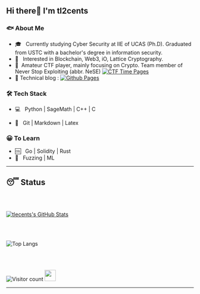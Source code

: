 <h2>Hi there👋  I'm tl2cents</h2>

<h3> 🐟 About Me </h3>

- 🎓 &nbsp; Currently studying  Cyber Security at IIE of UCAS (Ph.D). Graduated from USTC with a bachelor's degree in information security.
- 🌱 &nbsp; Interested in Blockchain, Web3, iO, Lattice Cryptography.
- :information_desk_person: &nbsp;Amateur CTF player, mainly focusing on Crypto. Team member of Never Stop Exploiting (abbr. NeSE) <a href="https://ctftime.org/team/13575"><img alt="CTF Time Pages" src="https://img.shields.io/badge/CTFTime-NeSE-orange?style=flat-square&logo=C"></a>
- :person_fencing:&nbsp;Technical blog : <a href="https://tl2cents.github.io/"><img alt="Github Pages" src="https://img.shields.io/badge/Github-tl2cents-blue?style=flat-square&logo=Github"></a>

<h3>🛠 Tech Stack</h3>

- 💻 &nbsp; Python | SageMath | C++ | C 

- :thought_balloon: &nbsp; Git | Markdown | Latex 



<h3>😀 To Learn</h3>

- :cool: &nbsp; Go | Solidity | Rust 
- :whale:  &nbsp; Fuzzing | ML 

<hr>
<h2>😴 Status</h2>

<br/><br/>

[![tlecents's GitHub Stats](https://github-readme-stats.vercel.app/api?username=tl2cents&show_icons=true)](https://github.com/tl2cents)

<br/>

<br/>

![Top Langs](https://github-readme-stats.vercel.app/api/top-langs/?username=tl2cents&show_icons=true)

<br><br>



![Visitor count](https://visitor-badge.laobi.icu/badge?page_id=tl2cents.tl2cents)   <img src="https://media.giphy.com/media/dxn6fRlTIShoeBr69N/giphy.gif" width="30">





<hr>
